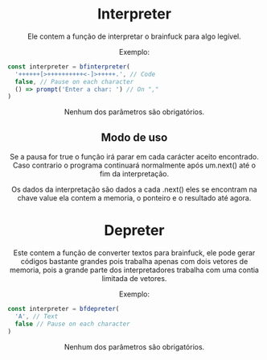 <div align='center'>

# Interpreter
Ele contem a função de interpretar o brainfuck para algo legível.

Exemplo:
<div align='left'>

  ```javascript
  const interpreter = bfinterpreter(
    '++++++[>++++++++++<-]>+++++.', // Code
    false, // Pause on each character
    () => prompt('Enter a char: ') // On ","
  )
  ```
</div>

Nenhum dos parâmetros são obrigatórios.

## Modo de uso
Se a pausa for true o função irá parar em cada carácter aceito encontrado. Caso contrario o programa continuará normalmente após um.next() até o fim da interpretação.

Os dados da interpretação são dados a cada .next() eles se
encontram na chave value ela contem a memoria, o ponteiro e
o resultado até agora.

# Depreter
Este contem a função de converter textos para brainfuck, ele
pode gerar códigos bastante grandes pois trabalha apenas com
dois vetores de memoria, pois a grande parte dos interpretadores
trabalha com uma contia limitada de vetores.

Exemplo:
<div align='left'>

  ```javascript
  const interpreter = bfdepreter(
    'A', // Text
    false // Pause on each character
  )
  ```
</div>

Nenhum dos parâmetros são obrigatórios.
</div>
